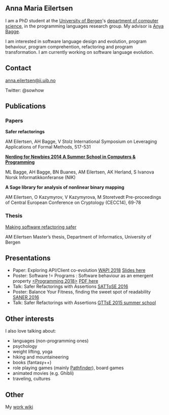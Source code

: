 ## Anna Maria Eilertsen

I am a PhD student at the [University of Bergen](http://www.uib.no/en)'s [department of computer science](http://www.uib.no/en/ii), in the programming languages research group. My advisor is [Anya Bagge](https://www.ii.uib.no/~anya/).

I am interested in software language design and evolution, program behaviour, program comprehention, refactoring and program transformation. I am currently working on software language evolution. 

## Contact
anna.eilertsen@ii.uib.no

Twitter: @sowhow

## Publications

### Papers
**Safer refactorings**

AM Eilertsen, AH Bagge, V Stolz
International Symposium on Leveraging Applications of Formal Methods, 517-531

[**Nerding for Newbies 2014 A Summer School in Computers & Programming**](http://www.ii.uib.no/~anya/papers/bagge-bagge-etal-nik14-nerding.pdf)

ML Bagge, AH Bagge, BN Buanes, AM Eilertsen, AK Herland, S Ivanova
Norsk Informatikkonferanse (NIK)

**A Sage library for analysis of nonlinear binary mapping**

AM Eilertsen, O Kazymyrov, V Kazymyrova, M Storetvedt
Pre-proceedings of Central European Conference on Cryptology (CECC14), 69-78

### Thesis
[Making software refactoring safer](http://www.uib.no/sites/w3.uib.no/files/attachments/main.pdf)

AM Eilertsen
Master’s thesis, Department of Informatics, University of Bergen

## Presentations
* Paper: Exploring API/Client co-evolution [WAPI 2018](https://w-api.github.io/) [Slides here](https://github.com/annaei/annaei.github.io/blob/master/API%20CO-EVO%20WAPI-print.pdf)
* Poster: Software != Programs : Software behaviour as an emergent property [<Programming 2018>](https://2018.programming-conference.org/track/programming-2018-Posters) [PDF here](https://github.com/annaei/annaei.github.io/blob/master/poster-p18.jpg)
* Talk: Safer Refactorings with Assertions [SATToSE 2016](http://sattose.org/2016)
* Poster: Balance Your Fitness, finding the sweet spot of readability [SANER 2016](http://saner.inf.usi.ch/index.php)
* Talk: Safer Refactorings with Assertions [GTTsE 2015 summer school](http://gttse.wikidot.com/2015:welcome) 

## Other interests
I also love talking about: 

* languages (non-programming ones)
* psychology
* weight lifting, yoga
* hiking and mountaineering
* books (fantasy++)
* role playing games (mainly [Pathfinder](http://paizo.com/pathfinderRPG/)), board games
* animated movies (e.g. Ghibli)
* traveling, cultures 

## Other
My [work wiki](https://github.com/annaei/annaei.github.io/wiki)
